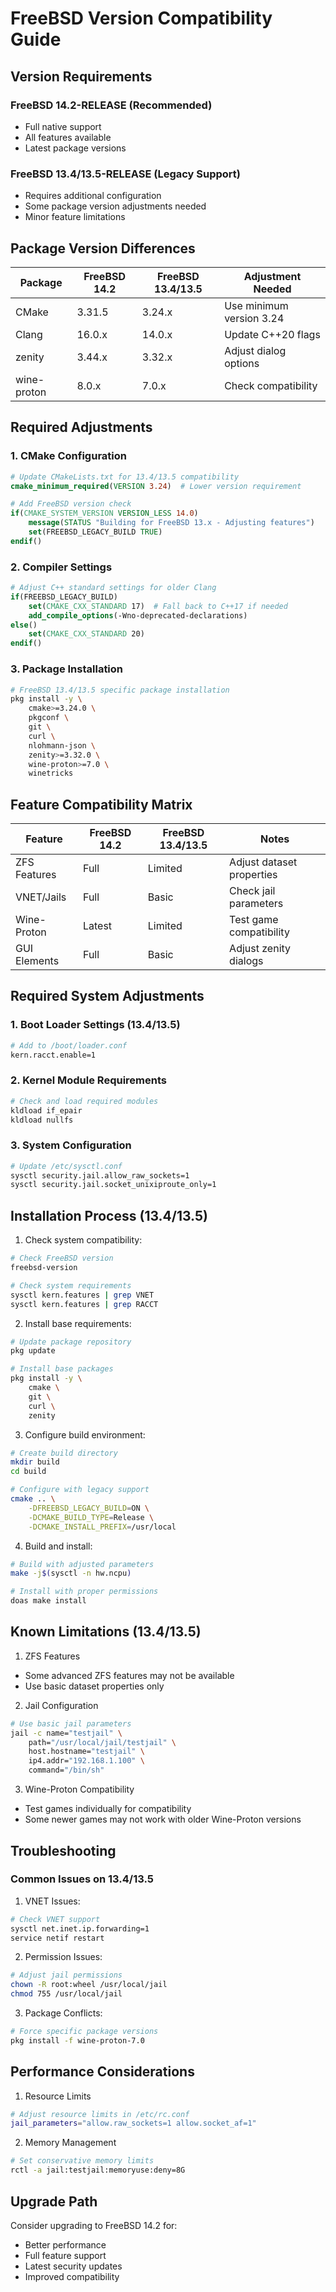 # FreeBSD Version Compatibility Guide

## Version Requirements

### FreeBSD 14.2-RELEASE (Recommended)
- Full native support
- All features available
- Latest package versions

### FreeBSD 13.4/13.5-RELEASE (Legacy Support)
- Requires additional configuration
- Some package version adjustments needed
- Minor feature limitations

## Package Version Differences

| Package | FreeBSD 14.2 | FreeBSD 13.4/13.5 | Adjustment Needed |
|---------|--------------|-------------------|-------------------|
| CMake | 3.31.5 | 3.24.x | Use minimum version 3.24 |
| Clang | 16.0.x | 14.0.x | Update C++20 flags |
| zenity | 3.44.x | 3.32.x | Adjust dialog options |
| wine-proton | 8.0.x | 7.0.x | Check compatibility |

## Required Adjustments

### 1. CMake Configuration
```cmake
# Update CMakeLists.txt for 13.4/13.5 compatibility
cmake_minimum_required(VERSION 3.24)  # Lower version requirement

# Add FreeBSD version check
if(CMAKE_SYSTEM_VERSION VERSION_LESS 14.0)
    message(STATUS "Building for FreeBSD 13.x - Adjusting features")
    set(FREEBSD_LEGACY_BUILD TRUE)
endif()
```

### 2. Compiler Settings
```cmake
# Adjust C++ standard settings for older Clang
if(FREEBSD_LEGACY_BUILD)
    set(CMAKE_CXX_STANDARD 17)  # Fall back to C++17 if needed
    add_compile_options(-Wno-deprecated-declarations)
else()
    set(CMAKE_CXX_STANDARD 20)
endif()
```

### 3. Package Installation
```sh
# FreeBSD 13.4/13.5 specific package installation
pkg install -y \
    cmake>=3.24.0 \
    pkgconf \
    git \
    curl \
    nlohmann-json \
    zenity>=3.32.0 \
    wine-proton>=7.0 \
    winetricks
```

## Feature Compatibility Matrix

| Feature | FreeBSD 14.2 | FreeBSD 13.4/13.5 | Notes |
|---------|--------------|-------------------|-------|
| ZFS Features | Full | Limited | Adjust dataset properties |
| VNET/Jails | Full | Basic | Check jail parameters |
| Wine-Proton | Latest | Limited | Test game compatibility |
| GUI Elements | Full | Basic | Adjust zenity dialogs |

## Required System Adjustments

### 1. Boot Loader Settings (13.4/13.5)
```sh
# Add to /boot/loader.conf
kern.racct.enable=1
```

### 2. Kernel Module Requirements
```sh
# Check and load required modules
kldload if_epair
kldload nullfs
```

### 3. System Configuration
```sh
# Update /etc/sysctl.conf
sysctl security.jail.allow_raw_sockets=1
sysctl security.jail.socket_unixiproute_only=1
```

## Installation Process (13.4/13.5)

1. Check system compatibility:
```sh
# Check FreeBSD version
freebsd-version

# Check system requirements
sysctl kern.features | grep VNET
sysctl kern.features | grep RACCT
```

2. Install base requirements:
```sh
# Update package repository
pkg update

# Install base packages
pkg install -y \
    cmake \
    git \
    curl \
    zenity
```

3. Configure build environment:
```sh
# Create build directory
mkdir build
cd build

# Configure with legacy support
cmake .. \
    -DFREEBSD_LEGACY_BUILD=ON \
    -DCMAKE_BUILD_TYPE=Release \
    -DCMAKE_INSTALL_PREFIX=/usr/local
```

4. Build and install:
```sh
# Build with adjusted parameters
make -j$(sysctl -n hw.ncpu)

# Install with proper permissions
doas make install
```

## Known Limitations (13.4/13.5)

1. ZFS Features
- Some advanced ZFS features may not be available
- Use basic dataset properties only

2. Jail Configuration
```sh
# Use basic jail parameters
jail -c name="testjail" \
    path="/usr/local/jail/testjail" \
    host.hostname="testjail" \
    ip4.addr="192.168.1.100" \
    command="/bin/sh"
```

3. Wine-Proton Compatibility
- Test games individually for compatibility
- Some newer games may not work with older Wine-Proton versions

## Troubleshooting

### Common Issues on 13.4/13.5

1. VNET Issues:
```sh
# Check VNET support
sysctl net.inet.ip.forwarding=1
service netif restart
```

2. Permission Issues:
```sh
# Adjust jail permissions
chown -R root:wheel /usr/local/jail
chmod 755 /usr/local/jail
```

3. Package Conflicts:
```sh
# Force specific package versions
pkg install -f wine-proton-7.0
```

## Performance Considerations

1. Resource Limits
```sh
# Adjust resource limits in /etc/rc.conf
jail_parameters="allow.raw_sockets=1 allow.socket_af=1"
```

2. Memory Management
```sh
# Set conservative memory limits
rctl -a jail:testjail:memoryuse:deny=8G
```

## Upgrade Path

Consider upgrading to FreeBSD 14.2 for:
- Better performance
- Full feature support
- Latest security updates
- Improved compatibility